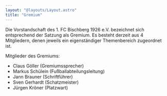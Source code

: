 ```yaml
---
layout: "@layouts/Layout.astro"
title: "Gremium"
---
```


Die Vorstandschaft des 1. FC Bischberg 1926 e.V. bezeichnet sich entsprechend der Satzung als Gremium. Es besteht derzeit aus 4 Mitgliedern, denen jeweils ein eigenständiger Themenbereich zugeordnet ist.

Mitglieder des Gremiums:

- Claus Göller (Gremiumssprecher)
- Markus Schülein (Fußballabteilungsleitung)
- Jann Brauner (Schriftführer)
- Sven Gerhardt (Schatzmeister)
- Jürgen Kröner (Platzwart)
